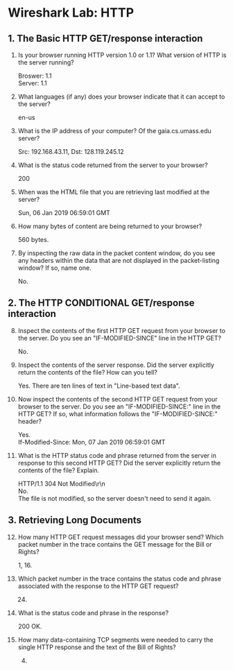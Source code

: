 # Wireshark Lab: HTTP

## 1. The Basic HTTP GET/response interaction

1. Is your browser running HTTP version 1.0 or 1.1? What version of HTTP is the server running?

    Broswer: 1.1\
    Server: 1.1

2. What languages (if any) does your browser indicate that it can accept to the server?

    en-us

3. What is the IP address of your computer? Of the gaia.cs.umass.edu server?

    Src: 192.168.43.11, Dst: 128.119.245.12

4. What is the status code returned from the server to your browser?

    200

5. When was the HTML file that you are retrieving last modified at the server?

    Sun, 06 Jan 2019 06:59:01 GMT

6. How many bytes of content are being returned to your browser?

    560 bytes.

7. By inspecting the raw data in the packet content window, do you see any headers within the data that are not displayed in the packet-listing window? If so, name one.

    No.

## 2. The HTTP CONDITIONAL GET/response interaction

8. Inspect the contents of the first HTTP GET request from your browser to the server. Do you see an "IF-MODIFIED-SINCE" line in the HTTP GET?

    No.

9. Inspect the contents of the server response. Did the server explicitly return the contents of the file? How can you tell?

    Yes. There are ten lines of text in "Line-based text data".

10. Now inspect the contents of the second HTTP GET request from your browser to the server. Do you see an "IF-MODIFIED-SINCE:" line in the HTTP GET? If so, what information follows the "IF-MODIFIED-SINCE:" header?

    Yes.\
    If-Modified-Since: Mon, 07 Jan 2019 06:59:01 GMT

11. What is the HTTP status code and phrase returned from the server in response to this second HTTP GET? Did the server explicitly return the contents of the file? Explain.

    HTTP/1.1 304 Not Modified\r\n\
    No.\
    The file is not modified, so the server doesn't need to send it again.

## 3. Retrieving Long Documents

12. How many HTTP GET request messages did your browser send? Which packet number in the trace contains the GET message for the Bill or Rights?

    1, 16.

13. Which packet number in the trace contains the status code and phrase associated with the response to the HTTP GET request?

    24.

14. What is the status code and phrase in the response?

    200 OK.

15. How many data-containing TCP segments were needed to carry the single HTTP response and the text of the Bill of Rights?

    4.
